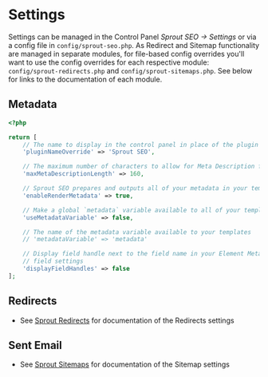 # Settings

Settings can be managed in the Control Panel _Sprout SEO → Settings_ or via a config file in `config/sprout-seo.php`. As Redirect and Sitemap functionality are managed in separate modules, for file-based config overrides you'll want to use the config overrides for each respective module: `config/sprout-redirects.php` and `config/sprout-sitemaps.php`. See below for links to the documentation of each module.


## Metadata

``` php
<?php

return [
    // The name to display in the control panel in place of the plugin name
    'pluginNameOverride' => 'Sprout SEO',

    // The maximum number of characters to allow for Meta Description fields
    'maxMetaDescriptionLength' => 160,

    // Sprout SEO prepares and outputs all of your metadata in your template
    'enableRenderMetadata' => true,

    // Make a global `metadata` variable available to all of your templates
    'useMetadataVariable' => false,

    // The name of the metadata variable available to your templates
    // 'metadataVariable' => 'metadata'

    // Display field handle next to the field name in your Element Metadata 
    // field settings
    'displayFieldHandles' => false
];
```

## Redirects

- See [Sprout Redirects](../redirects/plugin-settings.md) for documentation of the Redirects settings

## Sent Email

- See [Sprout Sitemaps](../sitemaps/plugin-settings.md) for documentation of the Sitemap settings